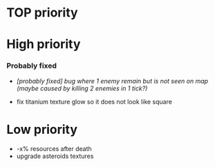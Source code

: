 # TOP priority

# High priority
### Probably fixed
- *[probably fixed] bug where 1 enemy remain but is not seen on map (maybe caused by killing 2 enemies in 1 tick?)*

- fix titanium texture glow so it does not look like square

# Low priority
- -x% resources after death
- upgrade asteroids textures